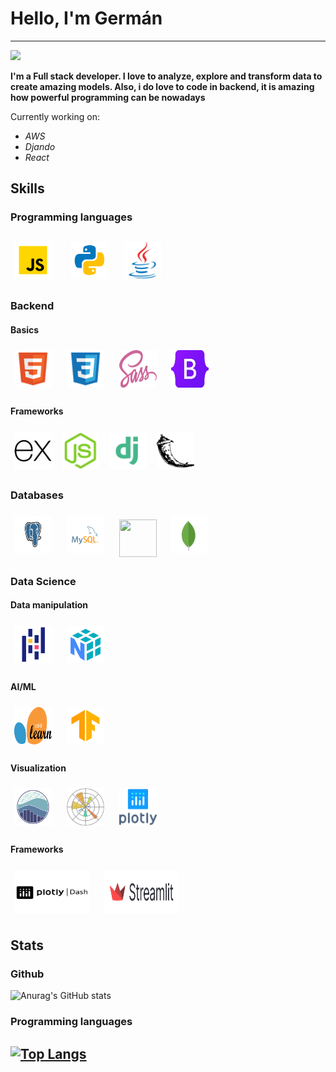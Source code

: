 <h1>Hello, I'm Germán</h1>

-----

![](https://komarev.com/ghpvc/?username=Gerdava2602&color=blueviolet)

**I'm a Full stack developer. I love to analyze, explore and transform data to create amazing models. Also, i do love to code in backend, it is amazing how powerful programming can be nowadays**

Currently working on:
- *AWS*
- *Djando*
- *React*

## Skills
<h3>Programming languages<h3/>
<img width="60px" 
    height="60px" 
    style="margin: 6px"
    src="./assets/javascript.svg"> &nbsp; &nbsp;
<img width="60px" 
    height="60px" 
    style="margin: 6px"
    src="./assets/python.svg"> &nbsp;
<img width="60px" 
    height="60px" 
    style="margin: 6px"
    src="./assets/java.svg"> &nbsp;

### Backend

#### Basics
<img width="60px" 
    height="60px" 
    style="margin: 6px"
    src="./assets/html.svg"> &nbsp;
<img width="60px" 
    height="60px" 
    style="margin: 6px"
    src="./assets/css.svg"> &nbsp;
<img width="60px" 
    height="60px" 
    style="margin: 6px"
    src="./assets/sass.svg"> &nbsp;
<img width="60px" 
    height="60px" 
    style="margin: 6px"
    src="./assets/bootstrap.svg"> &nbsp;

#### Frameworks
<img width="60px" 
    height="60px" 
    style="margin: 6px"
    src="./assets/express.svg">
<img width="60px" 
    height="60px" 
    style="margin: 6px"
    src="./assets/node.svg">
<img width="60px" 
    height="60px" 
    style="margin: 6px"
    src="./assets/django.svg">
<img width="60px" 
    height="60px" 
    style="margin: 6px"
    src="./assets/flask.svg">

### Databases
<img width="60px" 
    height="60px" 
    style="margin: 6px"
    src="./assets/postgres.svg"> &nbsp;
<img width="60px" 
    height="60px" 
    style="margin: 6px"
    src="./assets/mysql.svg"> &nbsp;
<img width="60px" 
    height="60px" 
    style="margin: 6px"
    src="./assets/sqlite.svg"> &nbsp;
<img width="60px" 
    height="60px" 
    style="margin: 6px"
    src="./assets/mongo.svg"> &nbsp;

### Data Science

#### Data manipulation
<img width="60px" 
    height="60px" 
    style="margin: 6px"
    src="./assets/pandas.svg"> &nbsp;
<img width="60px" 
    height="60px" 
    style="margin: 6px"
    src="./assets/numpy.svg"> &nbsp;

#### AI/ML
<img width="60px" 
    height="60px" 
    style="margin: 6px"
    src="./assets/scikit.svg"> &nbsp;
<img width="60px" 
    height="60px" 
    style="margin: 6px"
    src="./assets/tf.svg"> &nbsp;

#### Visualization
<img width="60px" 
    height="60px" 
    style="margin: 6px"
    src="./assets/seaborn.svg"> &nbsp;
<img width="60px" 
    height="60px" 
    style="margin: 6px"
    src="./assets/matplotlib.svg"> &nbsp;
<img width="60px" 
    height="60px" 
    style="margin: 6px"
    src="./assets/plotly.svg"> &nbsp;

#### Frameworks
<img width="120px" 
    height="70px" 
    style="margin: 6px"
    src="./assets/plotly-dash.svg"> &nbsp;
<img width="120px" 
    height="70px" 
    style="margin: 6px"
    src="./assets/streamlit.svg"> &nbsp;

## Stats
### Github
![Anurag's GitHub stats](https://github-readme-stats.vercel.app/api?username=Gerdava2602&show_icons=true&theme=radical)

### Programming languages
[![Top Langs](https://github-readme-stats.vercel.app/api/top-langs/?username=Gerdava2602&layout=compact&hide=html,css,jupyter%20notebook,scss,PureBasic)](https://github.com/anuraghazra/github-readme-stats)
--------
